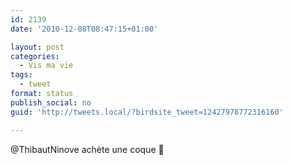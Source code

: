 ```yaml
---
id: 2139
date: '2010-12-08T08:47:15+01:00'

layout: post
categories:
  - Vis ma vie
tags:
  - tweet
format: status
publish_social: no
guid: 'http://tweets.local/?birdsite_tweet=12427978772316160'

---
```


@ThibautNinove achète une coque 🙂